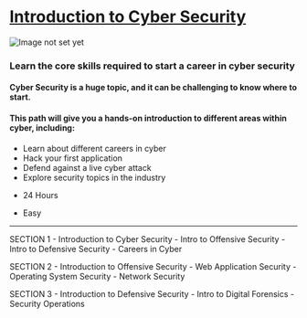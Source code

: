 # [Introduction to Cyber Security](https://tryhackme.com/path-action/introtocyber/join)

![Image not set yet](https://assets.tryhackme.com/img/paths/introduction-to-cyber.jpg)


### Learn the core skills required to start a career in cyber security
#### Cyber Security is a huge topic, and it can be challenging to know where to start. 
#### This path will give you a hands-on introduction to different areas within cyber, including:


*   Learn about different careers in cyber
*   Hack your first application
*   Defend against a live cyber attack
*   Explore security topics in the industry

- 24 Hours

- Easy

        
---        


SECTION 1
        - Introduction to Cyber Security
        - Intro to Offensive Security
        - Intro to Defensive Security
        - Careers in Cyber

SECTION 2
        - Introduction to Offensive Security
        - Web Application Security
        - Operating System Security
        - Network Security

SECTION 3
        - Introduction to Defensive Security
        - Intro to Digital Forensics
        - Security Operations


